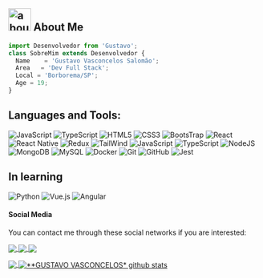 

## <img width="45" alt="about" src="https://raw.github.com/elizarov/elizarov/master/about.png"> About Me

```js
import Desenvolvedor from 'Gustavo';
class SobreMim extends Desenvolvedor {
  Name    = 'Gustavo Vasconcelos Salomão';
  Area   = 'Dev Full Stack';
  Local = 'Borborema/SP';
  Age = 19;
}
```

## **Languages and Tools:**  

![JavaScript](https://img.shields.io/badge/javascript-%23323330.svg?style=for-the-badge&logo=javascript&logoColor=%23F7DF1E)
![TypeScript](https://img.shields.io/badge/typescript-%23007ACC.svg?style=for-the-badge&logo=typescript&logoColor=white)
![HTML5](https://img.shields.io/badge/html5-%23E34F26.svg?style=for-the-badge&logo=html5&logoColor=white)
![CSS3](https://img.shields.io/badge/css3-%231572B6.svg?style=for-the-badge&logo=css3&logoColor=white)
![BootsTrap](https://img.shields.io/badge/Bootstrap-563D7C?style=for-the-badge&logo=bootstrap&logoColor=white)
![React](https://img.shields.io/badge/react-%2320232a.svg?style=for-the-badge&logo=react&logoColor=%2361DAFB)
![React Native](https://img.shields.io/badge/react_native-%2320232a.svg?style=for-the-badge&logo=react&logoColor=%2361DAFB)
![Redux](https://img.shields.io/badge/Redux-593D88?style=for-the-badge&logo=redux&logoColor=white)
![TailWind](https://img.shields.io/badge/Tailwind_CSS-38B2AC?style=for-the-badge&logo=tailwind-css&logoColor=white)
![JavaScript](https://img.shields.io/badge/javascript-%23323330.svg?style=for-the-badge&logo=javascript&logoColor=%23F7DF1E)
![TypeScript](https://img.shields.io/badge/typescript-%23007ACC.svg?style=for-the-badge&logo=typescript&logoColor=white)
![NodeJS](https://img.shields.io/badge/node.js-6DA55F?style=for-the-badge&logo=node.js&logoColor=white)
![MongoDB](https://camo.githubusercontent.com/72e92f69f36703548704a9eeda2a9889c2756b5e08f01a9aec6e658c148d014e/68747470733a2f2f696d672e736869656c64732e696f2f62616467652f4d6f6e676f44422d3445413934423f7374796c653d666f722d7468652d6261646765266c6f676f3d6d6f6e676f6462266c6f676f436f6c6f723d7768697465)
![MySQL](https://img.shields.io/badge/mysql-%2300f.svg?style=for-the-badge&logo=mysql&logoColor=white)
![Docker](https://img.shields.io/badge/docker-%230db7ed.svg?style=for-the-badge&logo=docker&logoColor=white)
![Git](https://img.shields.io/badge/git-%23F05033.svg?style=for-the-badge&logo=git&logoColor=white)
![GitHub](https://img.shields.io/badge/github-%23121011.svg?style=for-the-badge&logo=github&logoColor=white)
![Jest](https://img.shields.io/badge/Jest-323330?style=for-the-badge&logo=Jest&logoColor=white)

## **In learning**

![Python](https://img.shields.io/badge/python-3670A0?style=for-the-badge&logo=python&logoColor=ffdd54)
![Vue.js](https://img.shields.io/badge/vuejs-%2335495e.svg?style=for-the-badge&logo=vuedotjs&logoColor=%234FC08D)
![Angular](https://img.shields.io/badge/angular-%23DD0031.svg?style=for-the-badge&logo=angular&logoColor=white)

#### Social Media

You can contact me through these social networks if you are interested: </strong>

<p align="left">
<a href="https://www.instagram.com/vasconcelosgu/">
    <img
      align="center"
      src="https://img.shields.io/badge/Instagram-%23E4405F.svg?style=for-the-badge&logo=Instagram&logoColor=white"
      target="_blank"
    />
  </a>
 
<a href="vasconcelosgu604@gmail.com">
    <img
      align="center"
      src="https://img.shields.io/badge/-Gmail-%23333?style=for-the-badge&logo=gmail&logoColor=white"
      target="_blank"
    />
  </a>

  <a href="https://www.linkedin.com/in/vasconcelos-gu/">
    <img
         align="center"
         src="https://img.shields.io/badge/linkedin-%230077B5.svg?style=for-the-badge&logo=linkedin&logoColor=white"
         target="_blank"
         />
  </a>
  </p>
<a href="https://github.com/vasconcelosguu">
  <img align="center" src="https://github-readme-stats.vercel.app/api/top-langs/?username=vasconcelosguu&langs_count=7&theme=dracula&hide_langs_below=1" />
</a>

<a href="https://github.com/vasconcelosguu">
 <img align="center" src="https://github-readme-stats.vercel.app/api?username=vasconcelosguu&show_icons=true&theme=dracula&line_height=33" alt="**GUSTAVO VASCONCELOS* github stats"/>
</a>
